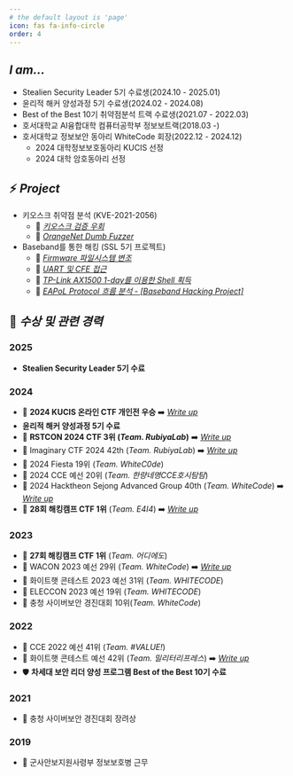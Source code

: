 ```yaml
---
# the default layout is 'page'
icon: fas fa-info-circle
order: 4
---
```


## _I am..._
- Stealien Security Leader 5기 수료생(2024.10 - 2025.01)
- 윤리적 해커 양성과정 5기 수료생(2024.02 - 2024.08)
- Best of the Best 10기 취약점분석 트랙 수료생(2021.07 - 2022.03)
- 호서대학교 AI융합대학 컴퓨터공학부 정보보트랙(2018.03 -)
- 호서대학교 정보보안 동아리 WhiteCode 회장(2022.12 - 2024.12)
    - 2024 대학정보보호동아리 KUCIS 선정
    - 2024 대학 암호동아리 선정

## ⚡ _Project_
- 키오스크 취약점 분석 (KVE-2021-2056)
    - 📄 *[키오스크 검증 우회](https://j0ngbae.github.io/posts/%ED%82%A4%EC%98%A4%EC%8A%A4%ED%81%AC-%EA%B2%80%EC%A6%9D-%EC%9A%B0%ED%9A%8C/)*
    - 📄 *[OrangeNet Dumb Fuzzer](https://j0ngbae.github.io/posts/OrangeNet-Dumb-Fuzzer/)*
- Baseband를 통한 해킹 (SSL 5기 프로젝트)
    - 📄 *[Firmware 파일시스템 변조](https://j0ngbae.github.io/posts/Firmware-%ED%8C%8C%EC%9D%BC%EC%8B%9C%EC%8A%A4%ED%85%9C-%EB%B3%80%EC%A1%B0/)*
    - 📄 *[UART 및 CFE 접근](https://j0ngbae.github.io/posts/UART-%EB%B0%8F-CFE-%EC%A0%91%EA%B7%BC/)*
    - 📄 *[TP-Link AX1500 1-day를 이용한 Shell 획득](https://j0ngbae.github.io/posts/TP-Link-AX1500-1-day%EB%A5%BC-%EC%9D%B4%EC%9A%A9%ED%95%9C-Shell-%ED%9A%8D%EB%93%9D/)*
    - 📄 *[EAPoL Protocol 흐름 분석 - [Baseband Hacking Project]](https://j0ngbae.github.io/posts/EAPoL-Protocol-%ED%9D%90%EB%A6%84-%EB%B6%84%EC%84%9D/)*

## 📜 _수상 및 관련 경력_
### **2025**
- **Stealien Security Leader 5기 수료**

### **2024**
- 🥇 **2024 KUCIS 온라인 CTF 개인전 우승** ➡️ *[Write up](https://j0ngbae.github.io/posts/2024-KUCIS-%EC%98%A8%EB%9D%BC%EC%9D%B8-CTF-Write-up/)*
- **윤리적 해커 양성과정 5기 수료**
- 🥉 **RSTCON 2024 CTF 3위 (_Team. RubiyaLab_)** ➡️ *[Write up](https://j0ngbae.github.io/posts/RSTCON-2024-CTF-Write-up/)*
- 🚩 Imaginary CTF 2024 42th (_Team. RubiyaLab_) ➡️ *[Write up](https://j0ngbae.github.io/posts/Imaginary-CTF-2024-Write-up/)*
- 🚩 2024 Fiesta 19위 (_Team. WhiteC0de_)
- 🚩 2024 CCE 예선 20위 (_Team. 한량네명CCE호시탐탐_)
- 🚩 2024 Hacktheon Sejong Advanced Group 40th (_Team. WhiteCode_) ➡️ *[Write up](https://j0ngbae.github.io/posts/2024-Hacktheon-Sejong-CTF-Write-up/)*
- 🥇 **28회 해킹캠프 CTF 1위** (_Team. E4I4_) ➡️ *[Write up](https://j0ngbae.github.io/posts/%EC%A0%9C-28%ED%9A%8C-Hacking-Camp-CTF-Write-up/)*

### **2023**
- 🥇 **27회 해킹캠프 CTF 1위** (_Team. 어디에도_)
- 🚩 WACON 2023 예선 29위 (_Team. WhiteCode_) ➡️ *[Write up](https://j0ngbae.github.io/posts/WACON-2023-Writeup/)*
- 🚩 화이트햇 콘테스트 2023 예선 31위 (_Team. WHITECODE_)
- 🚩 ELECCON 2023 예선 19위 (_Team. WHITECODE_)
- 🚩 충청 사이버보안 경진대회 10위(_Team. WhiteCode_)

### **2022**
- 🚩 CCE 2022 예선 41위 (_Team. #VALUE!_)
- 🚩 화이트햇 콘테스트 예선 42위 (_Team. 밀리터리프레스_) ➡️ *[Write up](https://j0ngbae.github.io/posts/Whitehat-Contest-2022-Write-up/)*
- 🛡️ **차세대 보안 리더 양성 프로그램 Best of the Best 10기 수료**

### **2021**
- 🏅 충청 사이버보안 경진대회 장려상

### **2019**
- 🏢 군사안보지원사령부 정보보호병 근무